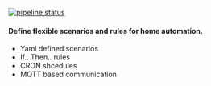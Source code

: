 [![pipeline status](https://gitlab.com/sv1r4/shome.scenario/badges/master/pipeline.svg)](https://gitlab.com/sv1r4/shome.scenario/commits/master)

#### Define flexible scenarios and rules for home automation. 

* Yaml defined scenarios
* If.. Then.. rules
* CRON shcedules
* MQTT based communication


